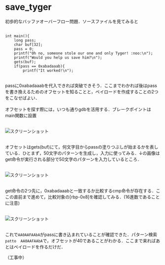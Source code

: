 # save_tyger
初歩的なバッファオーバーフロー問題．ソースファイルを見てみると<br><br>

~~~
int main(){
	long pass;
	char buf[32];
	pass = 0;
	printf("Oh no, someone stole our one and only Tyger! :noo:\n");
	printf("Would you help us save him?\n");
	gets(buf);
	if(pass == 0xabadaaab){
		printf("It worked!\n");
~~~
<br>
passに0xabadaaabを代入できれば突破できそう．ここまでわかれば後はpassを書き換えるためのオフセットを知ることと，ペイロードを作成することの2つをこなせばよい．<br><br>
オフセットを探す際には，いつも通りgdbを活用する．ブレークポイントはmain関数に設置<br><br>

![スクリーンショット](https://user-images.githubusercontent.com/64766627/183295807-815fb818-be4a-421a-afd5-09d4131b4ad0.png)<br><br>

オフセットはgets(buf)にて，何文字目からpassの塗りつぶしが始まるかを表している．ひとまず，50文字のパターンを生成し，入力に使ってみる．↓の画像はget命令が実行される部分で50文字のパターンを入力しているところ．<br><br>

![スクリーンショット](https://user-images.githubusercontent.com/64766627/183379211-4f894b29-1baa-456e-b7eb-02cd4fa6695f.png)<br><br>

get命令の2つ先に，0xabadaaabと一致するか比較するcmp命令が存在する．ここの直前まで進めて，比較対象の\[rbp-0x8\]を確認してみる．(16進数であることに注意)<br><br>

![スクリーンショット](https://user-images.githubusercontent.com/64766627/183380120-402c24a1-3c73-4f1a-a220-06668d3ecc4c.png)<br><br>

これで`AA0AAFAAbA`がpassに書き込まれていることが確認できた．パターン検索`patto 
AA0AAFAAbA`で，オフセットが40であることがわかる．ここまで来ればあとはペイロードを作るだけだ．

（工事中）